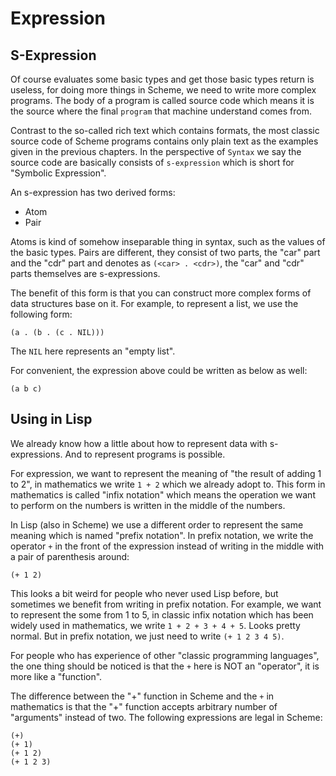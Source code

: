 Expression
==========


S-Expression
------------

Of course evaluates some basic types and get those basic types return
is useless, for doing more things in Scheme, we need to write more complex
programs. The body of a program is called source code which means it is
the source where the final `program` that machine understand comes from.
  
Contrast to the so-called rich text which contains formats, the most
classic source code of Scheme programs contains only plain text as the 
examples given in the previous chapters. In the perspective of `Syntax` 
we say the source code are basically consists of `s-expression` which
is short for "Symbolic Expression".

An s-expression has two derived forms:
- Atom
- Pair 

Atoms is kind of somehow inseparable thing in syntax, such 
as the values of the basic types. Pairs are different, they consist of
two parts, the "car" part and the "cdr" part and denotes 
as `(<car> . <cdr>)`, the "car" and "cdr" parts themselves are 
s-expressions.

The benefit of this form is that you can construct more complex forms of
data structures base on it. For example, to represent a list, we use the 
following form:
```
(a . (b . (c . NIL)))
```
The `NIL` here represents an "empty list".

For convenient, the expression above could be written as below as well:
```
(a b c)
```

Using in Lisp
-------------

We already know how a little about how to represent data with s-expressions.
And to represent programs is possible.

For expression, we want to represent the meaning of 
"the result of adding 1 to 2", in mathematics we write `1 + 2` which we
already adopt to. This form in mathematics is called "infix notation"
which means the operation we want to perform on the numbers is written in
the middle of the numbers.

In Lisp (also in Scheme) we use a different order to represent the same
meaning which is named "prefix notation". In prefix notation, we write
the operator `+` in the front of the expression instead of writing in the
middle with a pair of parenthesis around:
```
(+ 1 2)
```

This looks a bit weird for people who never used Lisp before, but sometimes
we benefit from writing in prefix notation. For example, we want to
represent the some from 1 to 5, in classic infix notation which has been
widely used in mathematics, we write `1 + 2 + 3 + 4 + 5`. Looks pretty
normal. But in prefix notation, we just need to write `(+ 1 2 3 4 5)`.

For people who has experience of other "classic programming languages", the
one thing should be noticed is that the `+` here is NOT an "operator", it
is more like a "function".

The difference between the "+" function in Scheme and the `+` in mathematics
is that the "+" function accepts arbitrary number of "arguments" instead of
two. The following expressions are legal in Scheme:
```
(+)
(+ 1)
(+ 1 2)
(+ 1 2 3)
```

